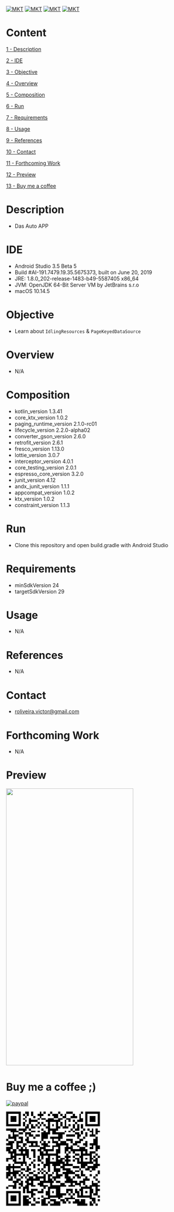[![MKT](https://img.shields.io/badge/version-v1.0.0-blue.svg)](https://img.shields.io/badge/version-v1.0.0-blue.svg)
[![MKT](https://img.shields.io/badge/language-Kotlin-orange.svg)](https://img.shields.io/badge/language-Kotlin-orange.svg)
[![MKT](https://img.shields.io/badge/platform-Android-lightgrey.svg)](https://img.shields.io/badge/platform-Android-lightgrey.svg)
[![MKT](https://img.shields.io/badge/license-Copyleft-red.svg)](./LICENSE)

# Content

[1 - Description](#description)

[2 - IDE](#ide)

[3 - Objective](#objective)

[4 - Overview](#overview)

[5 - Composition](#composition)

[6 - Run](#run)

[7 - Requirements](#requirements)

[8 - Usage](#usage)

[9 - References](#references)

[10 - Contact](#contact)

[11 - Forthcoming Work](#forthcoming-work)

[12 - Preview](#preview)

[13 - Buy me a coffee](#buy-me-a-coffee-)

# Description

-   Das Auto APP

# IDE

- Android Studio 3.5 Beta 5
- Build #AI-191.7479.19.35.5675373, built on June 20, 2019
- JRE: 1.8.0_202-release-1483-b49-5587405 x86_64
- JVM: OpenJDK 64-Bit Server VM by JetBrains s.r.o
- macOS 10.14.5

# Objective

  - Learn about `IdlingResources` & `PageKeyedDataSource` 

# Overview

  - N/A

# Composition

  - kotlin_version 1.3.41
  - core_ktx_version 1.0.2
  - paging_runtime_version 2.1.0-rc01
  - lifecycle_version 2.2.0-alpha02
  - converter_gson_version 2.6.0
  - retrofit_version 2.6.1
  - fresco_version 1.13.0
  - lottie_version 3.0.7
  - interceptor_version 4.0.1
  - core_testing_version 2.0.1
  - espresso_core_version 3.2.0
  - junit_version 4.12
  - andx_junit_version 1.1.1
  - appcompat_version 1.0.2
  - ktx_version 1.0.2
  - constraint_version 1.1.3

# Run

  -   Clone this repository and open build.gradle with Android Studio

# Requirements

  - minSdkVersion 24
  - targetSdkVersion 29

# Usage

  - N/A

#   References

  - N/A

#   Contact

  - roliveira.victor@gmail.com

#   Forthcoming Work

  - N/A

#   Preview

<img src="assets/preview.gif" width="347" height="753">

#   Buy me a coffee ;)

[![paypal](https://www.paypalobjects.com/en_US/i/btn/btn_donateCC_LG.gif)](https://www.paypal.com/cgi-bin/webscr?cmd=_donations&business=5VY87PA2ETA6A&item_name=Buy+me+a+coffe+%3B%29&currency_code=USD&source=url)


![qr.png](assets/qr.png)